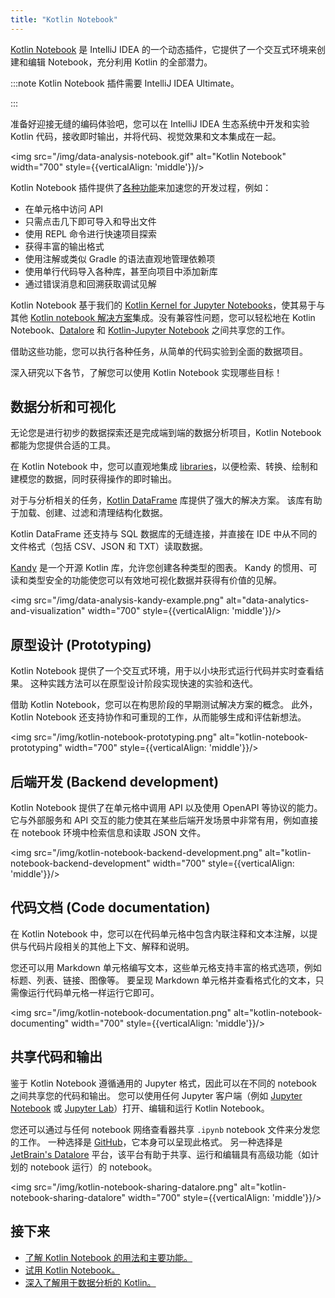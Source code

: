 ```yaml
---
title: "Kotlin Notebook"
---
```

[Kotlin Notebook](https://plugins.jetbrains.com/plugin/16340-kotlin-notebook) 是 IntelliJ IDEA 的一个动态插件，它提供了一个交互式环境来创建和编辑 Notebook，充分利用 Kotlin 的全部潜力。

:::note
Kotlin Notebook 插件需要 IntelliJ IDEA Ultimate。

:::

准备好迎接无缝的编码体验吧，您可以在 IntelliJ IDEA 生态系统中开发和实验 Kotlin 代码，接收即时输出，并将代码、视觉效果和文本集成在一起。

<img src="/img/data-analysis-notebook.gif" alt="Kotlin Notebook" width="700" style={{verticalAlign: 'middle'}}/>

Kotlin Notebook 插件提供了[各种功能](https://www.jetbrains.com/help/idea/kotlin-notebook.html)来加速您的开发过程，例如：

* 在单元格中访问 API
* 只需点击几下即可导入和导出文件
* 使用 REPL 命令进行快速项目探索
* 获得丰富的输出格式
* 使用注解或类似 Gradle 的语法直观地管理依赖项
* 使用单行代码导入各种库，甚至向项目中添加新库
* 通过错误消息和回溯获取调试见解

Kotlin Notebook 基于我们的 [Kotlin Kernel for Jupyter Notebooks](https://github.com/Kotlin/kotlin-jupyter?tab=readme-ov-file#kotlin-kernel-for-ipythonjupyter)，使其易于与其他 [Kotlin notebook 解决方案](data-analysis-overview#notebooks)集成。没有兼容性问题，您可以轻松地在 Kotlin Notebook、[Datalore](https://datalore.jetbrains.com/) 和 [Kotlin-Jupyter Notebook](https://github.com/Kotlin/kotlin-jupyter) 之间共享您的工作。

借助这些功能，您可以执行各种任务，从简单的代码实验到全面的数据项目。

深入研究以下各节，了解您可以使用 Kotlin Notebook 实现哪些目标！

## 数据分析和可视化

无论您是进行初步的数据探索还是完成端到端的数据分析项目，Kotlin Notebook 都能为您提供合适的工具。

在 Kotlin Notebook 中，您可以直观地集成 [libraries](data-analysis-libraries)，以便检索、转换、绘制和建模您的数据，同时获得操作的即时输出。

对于与分析相关的任务，[Kotlin DataFrame](https://kotlin.github.io/dataframe/overview.html) 库提供了强大的解决方案。 该库有助于加载、创建、过滤和清理结构化数据。

Kotlin DataFrame 还支持与 SQL 数据库的无缝连接，并直接在 IDE 中从不同的文件格式（包括 CSV、JSON 和 TXT）读取数据。

[Kandy](https://kotlin.github.io/kandy/welcome.html) 是一个开源 Kotlin 库，允许您创建各种类型的图表。 Kandy 的惯用、可读和类型安全的功能使您可以有效地可视化数据并获得有价值的见解。

<img src="/img/data-analysis-kandy-example.png" alt="data-analytics-and-visualization" width="700" style={{verticalAlign: 'middle'}}/>

## 原型设计 (Prototyping)

Kotlin Notebook 提供了一个交互式环境，用于以小块形式运行代码并实时查看结果。 这种实践方法可以在原型设计阶段实现快速的实验和迭代。

借助 Kotlin Notebook，您可以在构思阶段的早期测试解决方案的概念。 此外，Kotlin Notebook 还支持协作和可重现的工作，从而能够生成和评估新想法。

<img src="/img/kotlin-notebook-prototyping.png" alt="kotlin-notebook-prototyping" width="700" style={{verticalAlign: 'middle'}}/>

## 后端开发 (Backend development)

Kotlin Notebook 提供了在单元格中调用 API 以及使用 OpenAPI 等协议的能力。 它与外部服务和 API 交互的能力使其在某些后端开发场景中非常有用，例如直接在 notebook 环境中检索信息和读取 JSON 文件。

<img src="/img/kotlin-notebook-backend-development.png" alt="kotlin-notebook-backend-development" width="700" style={{verticalAlign: 'middle'}}/>

## 代码文档 (Code documentation)

在 Kotlin Notebook 中，您可以在代码单元格中包含内联注释和文本注解，以提供与代码片段相关的其他上下文、解释和说明。

您还可以用 Markdown 单元格编写文本，这些单元格支持丰富的格式选项，例如标题、列表、链接、图像等。 要呈现 Markdown 单元格并查看格式化的文本，只需像运行代码单元格一样运行它即可。

<img src="/img/kotlin-notebook-documentation.png" alt="kotlin-notebook-documenting" width="700" style={{verticalAlign: 'middle'}}/>

## 共享代码和输出

鉴于 Kotlin Notebook 遵循通用的 Jupyter 格式，因此可以在不同的 notebook 之间共享您的代码和输出。 您可以使用任何 Jupyter 客户端（例如 [Jupyter Notebook](https://jupyter.org/) 或 [Jupyter Lab](https://jupyterlab.readthedocs.io/en/latest/)）打开、编辑和运行 Kotlin Notebook。

您还可以通过与任何 notebook 网络查看器共享 `.ipynb` notebook 文件来分发您的工作。 一种选择是 [GitHub](https://github.com/)，它本身可以呈现此格式。 另一种选择是 [JetBrain's Datalore](https://datalore.jetbrains.com/) 平台，该平台有助于共享、运行和编辑具有高级功能（如计划的 notebook 运行）的 notebook。

<img src="/img/kotlin-notebook-sharing-datalore.png" alt="kotlin-notebook-sharing-datalore" width="700" style={{verticalAlign: 'middle'}}/>

## 接下来

* [了解 Kotlin Notebook 的用法和主要功能。](https://www.jetbrains.com/help/idea/kotlin-notebook.html)
* [试用 Kotlin Notebook。](get-started-with-kotlin-notebooks)
* [深入了解用于数据分析的 Kotlin。](data-analysis-overview)